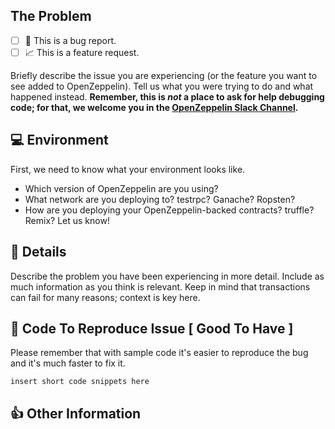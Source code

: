 ## The Problem

- [ ] 🐛 This is a bug report.
- [ ] 📈 This is a feature request.

<!-- Please check one of the above by placing an x in the box. -->

Briefly describe the issue you are experiencing (or the feature you want to see added to OpenZeppelin). Tell us what you were trying to do and what happened instead. **Remember, this is _not_ a place to ask for help debugging code; for that, we welcome you in the [OpenZeppelin Slack Channel](https://slack.openzeppelin.org/).**

## 💻 Environment

First, we need to know what your environment looks like.

- Which version of OpenZeppelin are you using?
- What network are you deploying to? testrpc? Ganache? Ropsten?
- How are you deploying your OpenZeppelin-backed contracts? truffle? Remix? Let us know!

## 📝 Details

Describe the problem you have been experiencing in more detail. Include as much information as you think is relevant. Keep in mind that transactions can fail for many reasons; context is key here.

## 🔢 Code To Reproduce Issue [ Good To Have ]

Please remember that with sample code it's easier to reproduce the bug and it's much faster to fix it.

```
insert short code snippets here
```

<!-- If your code is larger, consider linking us to a repo illustrating your issue. -->

## 👍 Other Information
<!-- List any other information that is relevant to your issue. Error logs, related issues, suggestions on how to fix, Stack Overflow links, forum links, etc. -->

